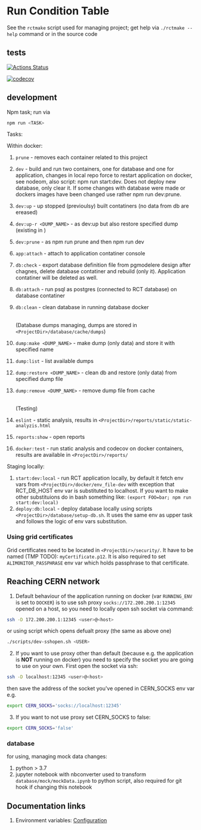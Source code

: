 # Run Condition Table
See the `rctmake` script used for managing project; get help via `./rctmake --help` command or in the source code 

## tests

[![Actions Status](https://github.com/AliceO2Group/RunConditionTable/workflows/Tests/badge.svg)](https://github.com/AliceO2Group/RunConditionTable/actions)

[![codecov](https://codecov.io/gh/AliceO2Group/RunConditionTable/branch/master/graph/badge.svg)](https://codecov.io/gh/AliceO2Group/RunConditionTable)


## development
Npm task; run via 
```bash
npm run <TASK>
```
Tasks:

Within docker:
1. `prune` - removes each container related to this project

2. `dev` - build and run two containers, one for database and one for application, changes in local repo force to restart application on docker, see nodeom, also script: npm run start:dev.
Does not deploy new database, only clear it. If some changes with database were made or dockers images have been changed use rather npm run dev:prune.
3. `dev:up` - up stopped (previoulsy) built contatiners (no data from db are ereased)
4. `dev:up-r <DUMP_NAME>`  - as dev:up but also restore specified dump (existing in )
5. `dev:prune` - as npm run prune and then npm run dev
6. `app:attach` - attach to application contatiner console
7. `db:check` - export database definition file from pgmodelere design after chagnes, delete database contatiner and rebuild (only it). Application contatiner will be deleted as well.
8. `db:attach` - run psql as postgres (connected to RCT database) on database contatiner
9. `db:clean` - clean database in running database docker

    <br>(Database dumps managing, dumps are stored in `<ProjectDir>/database/cache/dumps`)
10. `dump:make <DUMP_NAME>` - make dump (only data) and store it with specified name
11. `dump:list` - list available dumps
12. `dump:restore <DUMP_NAME>` - clean db and restore (only data) from specified dump file
13. `dump:remove <DUMP_NAME>` - remove dump file from cache

    <br>(Testing)
14. `eslint` - static analysis, results in `<ProjectDir>/reports/static/static-analyzis.html`
15. `reports:show` - open reports
16. `docker:test` - run static analysis and codecov on docker containers, results are available in `<ProjectDir>/reports/`

Staging locally:
 1. `start:dev:local` - run RCT application locally, by default it fetch env vars from `<ProjectDir>/docker/env_file-dev` with exception that RCT_DB_HOST env var is substituted to localhost. If you want to make other substituions do in bash something like: `(export FOO=bar; npm run start:dev:local)`
 2. `deploy:db:local` - deploy database locally using scripts `<ProjectDir>/database/setup-db.sh`. It uses the same env as upper task and follows the logic of env vars substitution.

### Using grid certificates
Grid certificates need to be located in `<ProjectDir>/security/`. It have to be named (TMP TODO): `myCertificate.p12`. It is also required to set `ALIMONITOR_PASSPHRASE` env var which holds passphrase to that certificate.


## Reaching CERN network
1. Default behaviour of the application running on docker (var `RUNNING_ENV` is set to `DOCKER`) is to use ssh proxy `socks://172.200.200.1:12345` opened on a host, so you need to locally open ssh socket via command:
```bash
ssh -D 172.200.200.1:12345 <user>@<host>
```
or using script which opens defualt proxy (the same as above one)
```bash
./scripts/dev-sshopen.sh <USER>
```

2. If you want to use proxy other than default (because  e.g. the application is <b>NOT</b> running on docker) you need to specify the socket you are going to use on your own. First open the socket via ssh:
```bash
ssh -D localhost:12345 <user>@<host>
```
then save the address of the socket you've opened in CERN_SOCKS env var e.g. 
```bash
export CERN_SOCKS='socks://localhost:12345'
```
3. If you want to not use proxy set CERN_SOCKS to false:
```bash
export CERN_SOCKS='false'
```

### database

for using, managing mock data changes:

1. python > 3.7
2. jupyter notebook with nbconverter used to transform `database/mock/mockData.ipynb` to python script, also required for git hook if changing this notebook

## Documentation links

1. Environment variables: [Configuration](./docs/CONFIGURATION.md)
